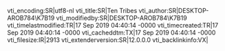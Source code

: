 vti_encoding:SR|utf8-nl
vti_title:SR|Ten Tribes
vti_author:SR|DESKTOP-AROB784\\K7B19
vti_modifiedby:SR|DESKTOP-AROB784\\K7B19
vti_timelastmodified:TR|17 Sep 2019 04:40:14 -0000
vti_timecreated:TR|17 Sep 2019 04:40:14 -0000
vti_cacheddtm:TX|17 Sep 2019 04:40:14 -0000
vti_filesize:IR|2913
vti_extenderversion:SR|12.0.0.0
vti_backlinkinfo:VX|

